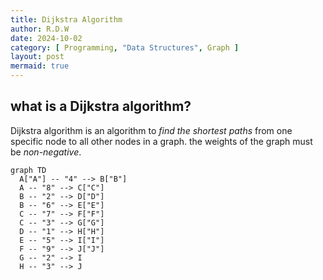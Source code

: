 ```yaml
---
title: Dijkstra Algorithm
author: R.D.W
date: 2024-10-02
category: [ Programming, "Data Structures", Graph ]
layout: post
mermaid: true
---
```


## what is a Dijkstra algorithm?

Dijkstra algorithm is an algorithm to *find the shortest paths* from one specific node to all other nodes in a graph. the weights of the graph must be *non-negative*.

```
graph TD
  A["A"] -- "4" --> B["B"]
  A -- "8" --> C["C"]
  B -- "2" --> D["D"]
  B -- "6" --> E["E"]
  C -- "7" --> F["F"]
  C -- "3" --> G["G"]
  D -- "1" --> H["H"]
  E -- "5" --> I["I"]
  F -- "9" --> J["J"]
  G -- "2" --> I
  H -- "3" --> J
```